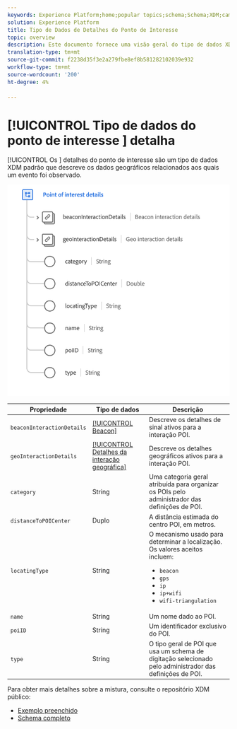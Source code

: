 ```yaml
---
keywords: Experience Platform;home;popular topics;schema;Schema;XDM;campos;schemas;Schemas;poi;poi details;point-of-interest details;datatype;data-type;data type;data type;
solution: Experience Platform
title: Tipo de Dados de Detalhes do Ponto de Interesse
topic: overview
description: Este documento fornece uma visão geral do tipo de dados XDM de Detalhes do Ponto de Interesse.
translation-type: tm+mt
source-git-commit: f2238d35f3e2a279fbe8ef8b581282102039e932
workflow-type: tm+mt
source-wordcount: '200'
ht-degree: 4%

---
```



# [!UICONTROL Tipo de dados do ponto de interesse ] detalha

[!UICONTROL Os ] detalhes do ponto de interesse são um tipo de dados XDM padrão que descreve os dados geográficos relacionados aos quais um evento foi observado.

<img src="../images/data-types/poi-details.png" width="550" /><br />

| Propriedade | Tipo de dados | Descrição |
| --- | --- | --- |
| `beaconInteractionDetails` | [[!UICONTROL Beacon]](./beacon.md) | Descreve os detalhes de sinal ativos para a interação POI. |
| `geoInteractionDetails` | [[!UICONTROL Detalhes da interação geográfica]](./geo-interaction-details.md) | Descreve os detalhes geográficos ativos para a interação POI. |
| `category` | String | Uma categoria geral atribuída para organizar os POIs pelo administrador das definições de POI. |
| `distanceToPOICenter` | Duplo | A distância estimada do centro POI, em metros. |
| `locatingType` | String | O mecanismo usado para determinar a localização. Os valores aceitos incluem: <ul><li>`beacon`</li><li>`gps`</li><li>`ip`</li><li>`ip+wifi`</li><li>`wifi-triangulation`</li></ul> |
| `name` | String | Um nome dado ao POI. |
| `poiID` | String | Um identificador exclusivo do POI. |
| `type` | String | O tipo geral de POI que usa um schema de digitação selecionado pelo administrador das definições de POI. |

Para obter mais detalhes sobre a mistura, consulte o repositório XDM público:

* [Exemplo preenchido](https://github.com/adobe/xdm/blob/master/components/datatypes/poi-detail.example.1.json)
* [Schema completo](https://github.com/adobe/xdm/blob/master/components/datatypes/poi-detail.schema.json)